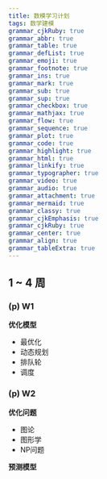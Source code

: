 ```yaml
---
title: 数模学习计划
tags: 数学建模
grammar_cjkRuby: true
grammar_abbr: true
grammar_table: true
grammar_defList: true
grammar_emoji: true
grammar_footnote: true
grammar_ins: true
grammar_mark: true
grammar_sub: true
grammar_sup: true
grammar_checkbox: true
grammar_mathjax: true
grammar_flow: true
grammar_sequence: true
grammar_plot: true
grammar_code: true
grammar_highlight: true
grammar_html: true
grammar_linkify: true
grammar_typographer: true
grammar_video: true
grammar_audio: true
grammar_attachment: true
grammar_mermaid: true
grammar_classy: true
grammar_cjkEmphasis: true
grammar_cjkRuby: true
grammar_center: true
grammar_align: true
grammar_tableExtra: true
---
```


## 1 ~ 4 周

### (p) W1

**优化模型**

* 最优化
* 动态规划
* 排队轮
* 调度

### (p) W2

**优化问题**

* 图论
* 图形学
* NP问题

**预测模型**